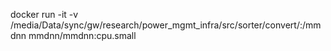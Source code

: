 docker run -it -v /media/Data/sync/gw/research/power_mgmt_infra/src/sorter/convert/:/mmdnn mmdnn/mmdnn:cpu.small
